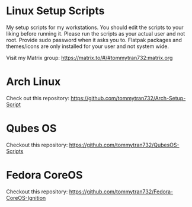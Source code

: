 # Linux Setup Scripts
My setup scripts for my workstations. You should edit the scripts to your liking before running it.
Please run the scripts as your actual user and not root. Provide sudo password when it asks you to. Flatpak packages and themes/icons are only installed for your user and not system wide. <br />

Visit my Matrix group: https://matrix.to/#/#tommytran732:matrix.org

# Arch Linux
Check out this repository: https://github.com/tommytran732/Arch-Setup-Script <br />

# Qubes OS

Checkout this repository: https://github.com/tommytran732/QubesOS-Scripts <br />

# Fedora CoreOS

Checkout this repository: https://github.com/tommytran732/Fedora-CoreOS-Ignition
